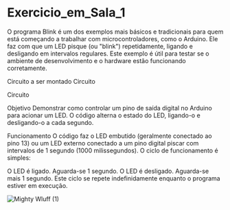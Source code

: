 # Exercicio_em_Sala_1
O programa Blink é um dos exemplos mais básicos e tradicionais para quem está começando a trabalhar com microcontroladores, como o Arduino. Ele faz com que um LED pisque (ou "blink") repetidamente, ligando e desligando em intervalos regulares. Este exemplo é útil para testar se o ambiente de desenvolvimento e o hardware estão funcionando corretamente.

Circuito a ser montado
Circuito

Circuito

Objetivo
Demonstrar como controlar um pino de saída digital no Arduino para acionar um LED. O código alterna o estado do LED, ligando-o e desligando-o a cada segundo.

Funcionamento
O código faz o LED embutido (geralmente conectado ao pino 13) ou um LED externo conectado a um pino digital piscar com intervalos de 1 segundo (1000 milissegundos). O ciclo de funcionamento é simples:

O LED é ligado.
Aguarda-se 1 segundo.
O LED é desligado.
Aguarda-se mais 1 segundo.
Este ciclo se repete indefinidamente enquanto o programa estiver em execução.

![Mighty Wluff (1)](https://github.com/user-attachments/assets/c4f57d6f-deba-4f8f-a2b5-62361cdc7265)

